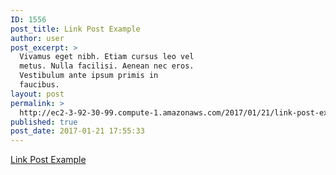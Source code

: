 ```yaml
---
ID: 1556
post_title: Link Post Example
author: user
post_excerpt: >
  Vivamus eget nibh. Etiam cursus leo vel
  metus. Nulla facilisi. Aenean nec eros.
  Vestibulum ante ipsum primis in
  faucibus.
layout: post
permalink: >
  http://ec2-3-92-30-99.compute-1.amazonaws.com/2017/01/21/link-post-example/
published: true
post_date: 2017-01-21 17:55:33
---
```

<a href="http://themeforest.net">Link Post Example</a>